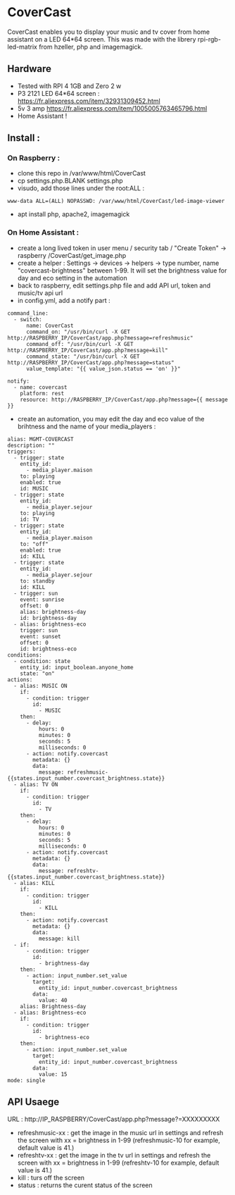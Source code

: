 # CoverCast

CoverCast enables you to display your music and tv cover from home assistant on a LED 64*64 screen. This was made with the librery rpi-rgb-led-matrix from hzeller, php and imagemagick.

## Hardware 
* Tested with RPI 4 1GB and Zero 2 w
* P3 2121 LED 64*64 screen : https://fr.aliexpress.com/item/32931309452.html
* 5v 3 amp https://fr.aliexpress.com/item/1005005763465796.html
* Home Assistant ! 

## Install : 

### On Raspberry : 
* clone this repo in /var/www/html/CoverCast
* cp settings.php.BLANK settings.php
* visudo, add those lines under the root:ALL : 
```
www-data ALL=(ALL) NOPASSWD: /var/www/html/CoverCast/led-image-viewer
```
* apt install php, apache2, imagemagick

### On Home Assistant :
* create a long lived token in user menu / security tab / "Create Token" -> raspberry /CoverCast/get_image.php
* create a helper : Settings -> devices -> helpers -> type number, name "covercast-brightness" between 1-99. It will set the brightness value for day and eco setting in the automation
* back to raspberry, edit settings.php file and add API url, token and music/tv api url 
* in config.yml, add a notify part :
```
command_line:
  - switch:
      name: CoverCast
      command_on: "/usr/bin/curl -X GET http://RASPBERRY_IP/CoverCast/app.php?message=refreshmusic"
      command_off: "/usr/bin/curl -X GET http://RASPBERRY_IP/CoverCast/app.php?message=kill"
      command_state: "/usr/bin/curl -X GET http://RASPBERRY_IP/CoverCast/app.php?message=status"
      value_template: "{{ value_json.status == 'on' }}"

notify:
  - name: covercast
    platform: rest
    resource: http://RASPBERRY_IP/CoverCast/app.php?message={{ message }}
```
* create an automation, you may edit the day and eco value of the brihtness and the name of your media_players : 
```
alias: MGMT-COVERCAST
description: ""
triggers:
  - trigger: state
    entity_id:
      - media_player.maison
    to: playing
    enabled: true
    id: MUSIC
  - trigger: state
    entity_id:
      - media_player.sejour
    to: playing
    id: TV
  - trigger: state
    entity_id:
      - media_player.maison
    to: "off"
    enabled: true
    id: KILL
  - trigger: state
    entity_id:
      - media_player.sejour
    to: standby
    id: KILL
  - trigger: sun
    event: sunrise
    offset: 0
    alias: brightness-day
    id: brightness-day
  - alias: brightness-eco
    trigger: sun
    event: sunset
    offset: 0
    id: brightness-eco
conditions:
  - condition: state
    entity_id: input_boolean.anyone_home
    state: "on"
actions:
  - alias: MUSIC ON
    if:
      - condition: trigger
        id:
          - MUSIC
    then:
      - delay:
          hours: 0
          minutes: 0
          seconds: 5
          milliseconds: 0
      - action: notify.covercast
        metadata: {}
        data:
          message: refreshmusic-{{states.input_number.covercast_brightness.state}}
  - alias: TV ON
    if:
      - condition: trigger
        id:
          - TV
    then:
      - delay:
          hours: 0
          minutes: 0
          seconds: 5
          milliseconds: 0
      - action: notify.covercast
        metadata: {}
        data:
          message: refreshtv-{{states.input_number.covercast_brightness.state}}
  - alias: KILL
    if:
      - condition: trigger
        id:
          - KILL
    then:
      - action: notify.covercast
        metadata: {}
        data:
          message: kill
  - if:
      - condition: trigger
        id:
          - brightness-day
    then:
      - action: input_number.set_value
        target:
          entity_id: input_number.covercast_brightness
        data:
          value: 40
    alias: Brightness-day
  - alias: Brightness-eco
    if:
      - condition: trigger
        id:
          - brightness-eco
    then:
      - action: input_number.set_value
        target:
          entity_id: input_number.covercast_brightness
        data:
          value: 15
mode: single
```


## API Usaege

URL : http://IP_RASPBERRY/CoverCast/app.php?message?=XXXXXXXXX
* refreshmusic-xx : get the image in the music url in settings and refresh the screen with xx = brightness in 1-99 (refreshmusic-10 for example, default value is 41.)
* refreshtv-xx : get the image in the tv url in settings and refresh the screen with xx = brightness in 1-99 (refreshtv-10 for example, default value is 41.)
* kill : turs off the screen
* status : returns the curent status of the screen
